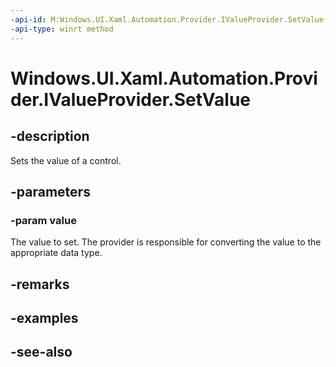 ```yaml
---
-api-id: M:Windows.UI.Xaml.Automation.Provider.IValueProvider.SetValue(System.String)
-api-type: winrt method
---
```


<!-- Method syntax
public void SetValue(System.String value)
-->

# Windows.UI.Xaml.Automation.Provider.IValueProvider.SetValue

## -description
Sets the value of a control.



## -parameters
### -param value
The value to set. The provider is responsible for converting the value to the appropriate data type.

## -remarks

## -examples

## -see-also

